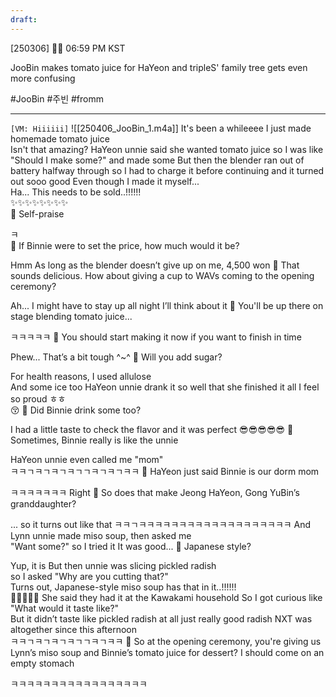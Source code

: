 ```yaml
---
draft:
---
```

[250306] 🐣💭 06:59 PM KST

JooBin makes tomato juice for HaYeon and tripleS' family tree gets even more confusing

#JooBin #주빈 #fromm
___
`[VM: Hiiiiii]`
![[250406_JooBin_1.m4a]]
It's been a whileeee
I just made homemade tomato juice  
Isn't that amazing?
HaYeon unnie said she wanted tomato juice
so I was like "Should I make some?" and made some
But then the blender ran out of battery halfway through
so I had to charge it before continuing
and it turned out sooo good
Even though I made it myself...  
Ha... This needs to be sold..!!!!!!  
✨✨✨✨✨✨✨✨  
🫧 Self-praise

ㅋ  
🫧 If Binnie were to set the price, how much would it be?

Hmm
As long as the blender doesn’t give up on me, 4,500 won
🫧 That sounds delicious. How about giving a cup to WAVs coming to the opening ceremony?

Ah... I might have to stay up all night 
I’ll think about it
🫧 You'll be up there on stage blending tomato juice...

ㅋㅋㅋㅋㅋ
🫧 You should start making it now if you want to finish in time

Phew... That’s a bit tough
^~^
🫧 Will you add sugar?

For health reasons,  I used allulose  
And some ice too
HaYeon unnie drank it so well that she finished it all
I feel so proud 
ㅎㅎ  
😚
🫧 Did Binnie drink some too?

I had a little taste to check the flavor
and it was perfect
😎😎😎😎😎
🫧 Sometimes, Binnie really is like the unnie

HaYeon unnie even called me "mom"  
ㅋㅋㄱㅋㄱㅋㄱㅋㄱㄱㅋㄱㅋㄱㅋㅋ
🫧 HaYeon just said Binnie is our dorm mom

ㅋㅋㅋㅋㅋㅋㅋ Right
🫧 So does that make Jeong HaYeon, Gong YuBin’s granddaughter?

... so it turns out like that
ㅋㅋㄱㅋㅋㅋㅋㅋㅋㅋㅋㅋㅋㅋㅋㅋㅋㅋㅋㅋㅋㅋ
And Lynn unnie made miso soup, then asked me  
"Want some?" 
so I tried it
It was good...
🫧 Japanese style?

Yup, it is
But then unnie was slicing pickled radish  
so I asked "Why are you cutting that?"  
Turns out, Japanese-style miso soup has that in it..!!!!!!  
🫨🫨🫨🫨🫨
She said they had it at the Kawakami household
So I got curious like "What would it taste like?"  
But it didn’t taste like pickled radish at all just really good radish
NXT was altogether since this afternoon  
ㅋㅋㄱㅋㄱㅋㄱㅋㄱㄱㅋㄱㅋㅋ
🫧 So at the opening ceremony, you're giving us Lynn’s miso soup and Binnie’s tomato juice for dessert? I should come on an empty stomach

ㅋㅋㅋㅋㅋㅋㅋㅋㅋㅋㅋㅋㅋㅋㅋㅋㅋ
